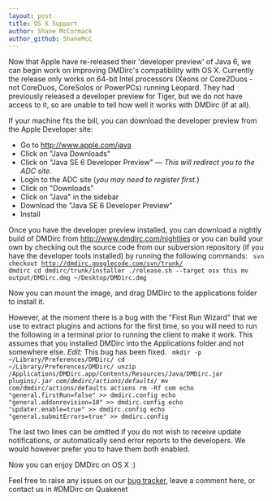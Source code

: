 ```yaml
---
layout: post
title: OS X Support
author: Shane McCormack
author_github: ShaneMcC
---
```

Now that Apple have re-released their 'developer preview' of Java 6, we can begin work on improving DMDirc's compatibility with OS X. Currently the release only works on 64-bit Intel processors (Xeons or Core2Duos - not CoreDuos, CoreSolos or PowerPCs) running Leopard. They had previously released a developer preview for Tiger, but we do not have access to it, so are unable to tell how well it works with DMDirc (if at all).

If your machine fits the bill, you can download the developer preview from the Apple Developer site:
<ul>
	<li>Go to <a href="http://www.apple.com/java">http://www.apple.com/java</a></li>
	<li>Click on "Java Downloads"</li>
	<li>Click on "Java SE 6 Developer Preview" &mdash; <em>This will redirect you to the ADC site.</em></li>
	<li>Login to the ADC site (<em>you may need to register first.</em>)</li>
	<li>Click on "Downloads"</li>
	<li>Click on "Java" in the sidebar</li>
	<li>Download the "Java SE 6 Developer Preview"</li>
	<li>Install</li>
</ul>

Once you have the developer preview installed, you can download a nightly build of DMDirc from <a href="http://www.dmdirc.com/nightlies">http://www.dmdirc.com/nightlies</a> or you can build your own by checking out the source code from our subversion repository (if you have the developer tools installed) by running the following commands:
<code>
svn checkout http://dmdirc.googlecode.com/svn/trunk/ dmdirc
cd dmdirc/trunk/installer
./release.sh --target osx this
mv output/DMDirc.dmg ~/Desktop/DMDirc.dmg
</code>

Now you can mount the image, and drag DMDirc to the applications folder to install it.

However, at the moment there is a bug with the "First Run Wizard" that we use to extract plugins and actions for the first time, so you will need to run the following in a terminal prior to running the client to make it work. This assumes that you installed DMDirc into the Applications folder and not somewhere else.
<em>Edit:</em> This bug has been fixed.
<code>
mkdir -p ~/Library/Preferences/DMDirc/
cd ~/Library/Preferences/DMDirc/
unzip /Applications/DMDirc.app/Contents/Resources/Java/DMDirc.jar plugins/*.jar com/dmdirc/actions/defaults/*
mv com/dmdirc/actions/defaults actions
rm -Rf com
echo "general.firstRun=false" >> dmdirc.config
echo "general.addonrevision=10" >> dmdirc.config
echo "updater.enable=true" >> dmdirc.config
echo "general.submitErrors=true" >> dmdirc.config
</code>

The last two lines can be omitted if you do not wish to receive update notifications, or automatically send error reports to the developers. We would however prefer you to have them both enabled.

Now you can enjoy DMDirc on OS X :)

Feel free to raise any issues on our <a href="http://bugs.dmdirc.com/">bug tracker</a>, leave a comment here, or contact us in #DMDirc on Quakenet